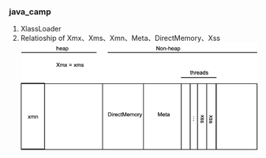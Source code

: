 ### java_camp
1. XlassLoader
2. Relatioship of Xmx、Xms、Xmn、Meta、DirectMemory、Xss 
![img](hm/hm_1.png)